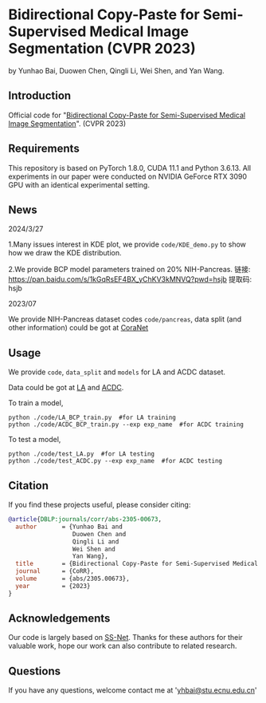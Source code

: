 # Bidirectional Copy-Paste for Semi-Supervised Medical Image Segmentation (CVPR 2023)
by Yunhao Bai, Duowen Chen, Qingli Li, Wei Shen, and Yan Wang.
## Introduction
Official code for "[Bidirectional Copy-Paste for Semi-Supervised Medical Image Segmentation](https://arxiv.org/abs/2305.00673)". (CVPR 2023)
## Requirements
This repository is based on PyTorch 1.8.0, CUDA 11.1 and Python 3.6.13. All experiments in our paper were conducted on NVIDIA GeForce RTX 3090 GPU with an identical experimental setting.
## News
2024/3/27 

1.Many issues interest in KDE plot, we provide `code/KDE_demo.py` to show how we draw the KDE distribution.

2.We provide BCP model parameters trained on 20% NIH-Pancreas. 链接: https://pan.baidu.com/s/1kGqRsEF4BX_yChKV3kMNVQ?pwd=hsjb 提取码: hsjb 

2023/07 

We provide NIH-Pancreas dataset codes `code/pancreas`, data split (and other information) could be got at [CoraNet](https://github.com/koncle/CoraNet)
## Usage
We provide `code`, `data_split` and `models` for LA and ACDC dataset.

Data could be got at [LA](https://github.com/yulequan/UA-MT/tree/master/data) and [ACDC](https://github.com/HiLab-git/SSL4MIS/tree/master/data/ACDC).

To train a model,
```
python ./code/LA_BCP_train.py  #for LA training
python ./code/ACDC_BCP_train.py --exp exp_name  #for ACDC training
``` 

To test a model,
```
python ./code/test_LA.py  #for LA testing
python ./code/test_ACDC.py --exp exp_name  #for ACDC testing
```

## Citation

If you find these projects useful, please consider citing:

```bibtex
@article{DBLP:journals/corr/abs-2305-00673,
  author       = {Yunhao Bai and
                  Duowen Chen and
                  Qingli Li and
                  Wei Shen and
                  Yan Wang},
  title        = {Bidirectional Copy-Paste for Semi-Supervised Medical Image Segmentation},
  journal      = {CoRR},
  volume       = {abs/2305.00673},
  year         = {2023}
}
```

## Acknowledgements
Our code is largely based on [SS-Net](https://github.com/ycwu1997/SS-Net). Thanks for these authors for their valuable work, hope our work can also contribute to related research.

## Questions
If you have any questions, welcome contact me at 'yhbai@stu.ecnu.edu.cn'



